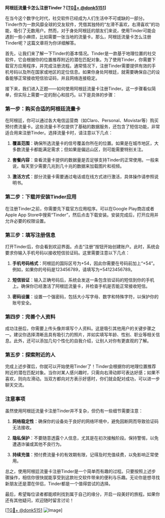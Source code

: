 **阿根廷流量卡怎么注册Tinder？[[TG💪+ @donk5151](https://t.me/s/donk5151)]**

在当今这个数字化时代，社交软件已经成为人们生活中不可或缺的一部分。Tinder作为一款风靡全球的交友软件，凭借其独特的“左滑不喜欢，右滑喜欢”的功能，吸引了无数用户。然而，对于身处阿根廷的朋友们来说，使用Tinder可能会遇到一些小麻烦，比如需要一张当地的流量卡。那么，阿根廷流量卡怎么注册Tinder呢？这篇文章将为你详细解答。

首先，让我们来了解一下Tinder的基本情况。Tinder是一款基于地理位置的社交软件，它会根据你的位置推荐附近的潜在匹配对象。为了使用Tinder，你需要下载官方应用程序，并完成注册流程。通常情况下，注册Tinder需要提供有效的手机号码以及所在国家或地区的定位信息。如果你身处阿根廷，就需要确保自己的设备能够正常接收短信验证码，并且网络连接稳定。

接下来，我们进入正题——如何使用阿根廷流量卡注册Tinder。这一步骤看似简单，但实际上需要一定的耐心和技巧。以下是具体的步骤：

### 第一步：购买合适的阿根廷流量卡

在阿根廷，你可以通过各大电信运营商（如Claro、Personal、Movistar等）购买预付费流量卡。这些流量卡不仅提供了基础的数据服务，还包含了短信功能，非常适合用来注册Tinder。选择流量卡时，请注意以下几点：

1. **覆盖范围**：确保所选流量卡的信号覆盖你所在的位置。如果是在城市地区，大多数流量卡都能满足需求；但如果是偏远山区，则可能需要特别关注。
   
2. **套餐内容**：查看流量卡提供的数据量是否足够支持Tinder的正常使用。一般来说，每天至少需要几兆到几十兆的数据来加载图片和视频。

3. **激活方式**：部分流量卡需要通过电话或在线方式进行激活，具体操作请参照说明书。

### 第二步：下载并安装Tinder应用

在注册Tinder之前，你需要先下载官方应用程序。可以在Google Play商店或者Apple App Store中搜索“Tinder”，然后点击下载安装。安装完成后，打开应用并允许必要的权限设置。

### 第三步：填写注册信息

打开Tinder后，你会看到欢迎界面。点击“注册”按钮开始创建账户。此时，系统会要求你输入手机号码以接收短信验证码。这里需要注意以下几点：

1. **手机号码格式**：阿根廷的国际区号为+54，因此你需要在号码前加上“+54”。例如，如果你的号码是123456789，请填写为+54123456789。

2. **短信验证**：输入正确号码后，系统会发送一条包含验证码的短信到你的手机上。确保你已经激活了阿根廷流量卡，并检查手机是否能正常接收短信。

3. **密码设置**：设置一个强密码，包括大小写字母、数字和特殊字符，以保护你的账号安全。

### 第四步：完善个人资料

成功注册后，你需要上传头像并填写个人资料。这是吸引其他用户的关键步骤之一。建议你选择清晰且具有吸引力的照片，并如实填写年龄、性别、职业等相关信息。此外，还可以添加几句个性化的自我介绍，让别人对你有更直观的了解。

### 第五步：探索附近的人

完成上述步骤后，你就可以开始使用Tinder了！Tinder会根据你的地理位置推荐附近的潜在匹配对象。当你对某人感兴趣时，只需向右滑动即可表达好感；如果不喜欢，则向左滑动。当双方都向对方表示好感时，你们就会配对成功，可以进一步聊天交流。

### 注意事项

虽然使用阿根廷流量卡注册Tinder并不复杂，但仍有一些细节需要注意：

1. **网络稳定性**：确保你的设备处于良好的网络环境中，避免因断网而导致验证码无法接收。

2. **隐私保护**：不要随意透露个人信息，尤其是在初次接触阶段。保持警惕，以免遭遇诈骗或其他不良行为。

3. **持续充值**：预付费流量卡的有效期有限，记得及时充值续费，以免影响正常使用。

总之，使用阿根廷流量卡注册Tinder是一个简单而有趣的过程。只要按照上述步骤操作，相信你很快就能享受到这款社交软件带来的便利与乐趣。无论你是想寻找新朋友还是潜在伴侣，Tinder都是一个值得尝试的选择。

最后，希望每位读者都能顺利找到属于自己的缘分，开启一段美好的旅程。如果你还有其他疑问，欢迎随时留言讨论！

[[TG💪+ @donk5151](https://t.me/s/donk5151) ![Image](https://i.postimg.cc/rwNCRYN7/Snipaste-2025-04-30-17-27-05.png)]